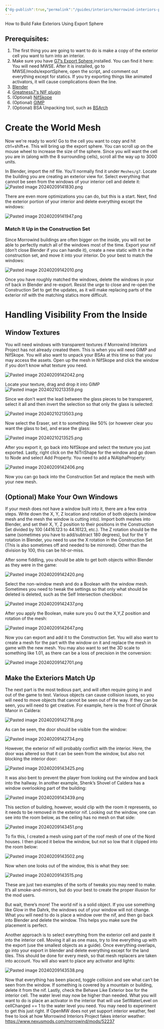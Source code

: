 ```yaml
---
{"dg-publish":true,"permalink":"/guides/interiors/morrowind-interiors-project/","tags":["Blender","Modeling","Nifskope","Interiors","Exteriors","CSSE","Construction-Set","Tutorials"]}
---
```


How to Build Fake Exteriors Using Export Sphere

## Prerequisites:

1. The first thing you are going to want to do is make a copy of the exterior cell you want to turn into an interior. 
2. Make sure you have [G7’s Export Sphere ](https://www.nexusmods.com/morrowind/mods/52245?tab=files)installed. You can find it here: You will need MWSE. After it is installed, go to MWSE/mods/exportSphere, open the script, and comment out everything except for statics. If you try exporting things like animated activators, it will cause complications down the line.
3. [Blender](https://www.blender.org/download/)
4. [Greatness7's NIF plugin](https://github.com/Greatness7/io_scene_mw)
5. (Optional) [NifSkope]()
6. (Optional) [GIMP](https://www.gimp.org/downloads/)
7. (Optional) BSA Unpacking tool, such as [BSArch](https://www.nexusmods.com/fallout4/mods/63243)


# Create the World Mesh
Now we're ready to work! Go to the cell you want to copy and hit ctrl+shift+e. This will bring up the export sphere. You can scroll up on the mouse wheel to increase the size of the sphere. Since you will want the cell you are in (along with the 8 surrounding cells), scroll all the way up to 3000 units.

In Blender, import the nif file. You'll normally find it under `Meshes/g7`. Locate the building you are creating an exterior view for. Select everything that cannot be seen from the windows of your interior cell and delete it:
![Pasted image 20240209141830.png](/img/user/Assets/Level%20Design/Interiors/Morrowind%20Interiors%20Project/Pasted%20image%2020240209141830.png)



There are even more optimizations you can do, but this is a start. Next, find the exterior
portion of your interior and delete everything except the windows:

![Pasted image 20240209141947.png](/img/user/Assets/Level%20Design/Interiors/Morrowind%20Interiors%20Project/Pasted%20image%2020240209141947.png)


### Match It Up in the Construction Set

Since Morrowind buildings are often bigger on the inside, you will not be able to perfectly
match all of the windows most of the time. Export your nif (don’t close Blender if you can handle it), create a new static with it in the construction set, and move it into your interior. Do your best to match the windows:

![Pasted image 20240209142010.png](/img/user/Assets/Level%20Design/Interiors/Morrowind%20Interiors%20Project/Pasted%20image%2020240209142010.png)

Once you have roughly matched the windows, delete the windows in your nif back in Blender and re-export. Resist the urge to close and re-open the Construction Set to get the updates, as it will make replacing parts of the exterior nif with the matching statics more difficult.


# Handling Visibility From the Inside

## Window Textures

You will need windows with transparent textures if Morrowind Interiors Project has not already created them. This is when you will need GIMP and NifSkope. You will also want to unpack your BSAs at this time so that you may access the assets. Open up the mesh in NifSkope and click the window if you don’t know what texture you need.

![Pasted image 20240209142042.png](/img/user/Assets/Level%20Design/Interiors/Morrowind%20Interiors%20Project/Pasted%20image%2020240209142042.png)


Locate your texture, drag and drop it into GIMP
![Pasted image 20240210213359.png](/img/user/Assets/Level%20Design/Interiors/Morrowind%20Interiors%20Project/Pasted%20image%2020240210213359.png)

Since we don't want the lead between the glass pieces to be transparent, select it all and then invert the selection so that only the glass is selected:

![Pasted image 20240210213503.png](/img/user/Assets/Level%20Design/Interiors/Morrowind%20Interiors%20Project/Pasted%20image%2020240210213503.png)


Now select the Eraser, set it to something like 50% (or however clear you want the glass to be), and erase the glass:

![Pasted image 20240210213525.png](/img/user/Assets/Level%20Design/Interiors/Morrowind%20Interiors%20Project/Pasted%20image%2020240210213525.png)

After you export it, go back into NifSkope and select the texture you just exported. Lastly, right click on the NiTriShape for the window and go down to Node and select Add Property. You need to add a NiAlphaProperty:

![Pasted image 20240209142406.png](/img/user/Assets/Level%20Design/Interiors/Morrowind%20Interiors%20Project/Pasted%20image%2020240209142406.png)

Now you can go back into the Construction Set and replace the mesh with your new mesh.

## (Optional) Make Your Own Windows
If your mesh does not have a window built into it, there are a few extra steps. Write down the X, Y, Z location and rotation of both objects (window mesh and the mesh the window is cutting into). Import both meshes into Blender, and set their X, Y, Z position to their positions in the Construction Set divided by 100 (4416.123 to 44.16123, etc.). The Z rotation should be the same (sometimes you have to add/subtract 180 degrees), but for the Y rotation in Blender, you need to use the X rotation in the Construction Set (This is also sometimes off and needed to be mirrored). Other than the division by 100, this can be hit-or-miss. 

After some fiddling, you should be able to get both objects within Blender
as they were in the game:

![Pasted image 20240209142420.png](/img/user/Assets/Level%20Design/Interiors/Morrowind%20Interiors%20Project/Pasted%20image%2020240209142420.png)

Select the non-window mesh and do a Boolean with the window mesh. Sometimes you need to tweak the settings so that only what should be deleted is deleted, such as the Self Intersection checkbox:

![Pasted image 20240209142437.png](/img/user/Assets/Level%20Design/Interiors/Morrowind%20Interiors%20Project/Pasted%20image%2020240209142437.png)

After you apply the Boolean, make sure you 0 out the X,Y,Z position and rotation of the mesh:

![Pasted image 20240209142647.png](/img/user/Assets/Level%20Design/Interiors/Morrowind%20Interiors%20Project/Pasted%20image%2020240209142647.png)

Now you can export and add it to the Construction Set. You will also want to create a mesh for the part with the window on it and replace the mesh in game with the new mesh. You may also want to set the 3D scale to something like 1.01, as there can be a loss of precision in the conversion:

![Pasted image 20240209142701.png](/img/user/Assets/Level%20Design/Interiors/Morrowind%20Interiors%20Project/Pasted%20image%2020240209142701.png)

## Make the Exteriors Match Up

The next part is the most tedious part, and will often require going in and out of the game to
test. Various objects can cause collision issues, so you will need to move objects that cannot be seen out of the way. If they can be seen, you will need to get creative. For example, here is the front of Ghorak Manor in Caldera:

![Pasted image 20240209142718.png](/img/user/Assets/Level%20Design/Interiors/Morrowind%20Interiors%20Project/Pasted%20image%2020240209142718.png)

As can be seen, the door should be visible from the window:

![Pasted image 20240209142734.png](/img/user/Assets/Level%20Design/Interiors/Morrowind%20Interiors%20Project/Pasted%20image%2020240209142734.png)

However, the exterior nif will probably conflict with the interior. Here, the door was altered so that it can be seen from the window, but also not blocking the interior door:

![Pasted image 20240209143425.png](/img/user/Assets/Level%20Design/Interiors/Morrowind%20Interiors%20Project/Pasted%20image%2020240209143425.png)

It was also bent to prevent the player from looking out the window and back into the hallway. In another example, Shenk’s Shovel of Caldera has a window overlooking part of the building:

![Pasted image 20240209143439.png](/img/user/Assets/Level%20Design/Interiors/Morrowind%20Interiors%20Project/Pasted%20image%2020240209143439.png)

This section of building, however, would clip with the room it represents, so it needs to be removed in the exterior nif. Looking out the window, one can see into the room below, as the ceiling has no mesh on that side:

![Pasted image 20240209143451.png](/img/user/Assets/Level%20Design/Interiors/Morrowind%20Interiors%20Project/Pasted%20image%2020240209143451.png)

To fix this, I created a mesh using part of the roof mesh of one of the Nord houses. I then placed it below the window, but not so low that it clipped into the room below:

![Pasted image 20240209143502.png](/img/user/Assets/Level%20Design/Interiors/Morrowind%20Interiors%20Project/Pasted%20image%2020240209143502.png)

Now when one looks out of the window, this is what they see:

![Pasted image 20240209143515.png](/img/user/Assets/Level%20Design/Interiors/Morrowind%20Interiors%20Project/Pasted%20image%2020240209143515.png)

These are just two examples of the sorts of tweaks you may need to make. It’s all smoke-and-mirrors, but do your best to create the proper illusion for the mod users.

But wait, there’s more! The world nif is a solid object. If you use something like Glow in the
Dahrk, the windows out of your window will not change. What you will need to do is place a window over the nif, and then go back into Blender and delete the window. This helps you make sure the placement is perfect. 

Another approach is to select everything from the exterior cell and paste it into the
interior cell. Moving it all as one mass, try to line everything up with the export (use the smallest objects as a guide). Once everything overlaps, go into your export in blender and delete everything except for the land tiles. This should be done for every mesh, so that mesh replacers are taken into account. You will also want to place any activator and lights:

![Pasted image 20240209143538.png](/img/user/Assets/Level%20Design/Interiors/Morrowind%20Interiors%20Project/Pasted%20image%2020240209143538.png)

Now that everything has been placed, toggle collision and see what can’t be seen from the
window. If something is covered by a mountain or building, delete it from the nif.
Lastly, check the Behave Like Exterior box for the interior cell. The water level may now be
higher than needed. What you will want to do is place an activator in the interior that will use
SetWaterLevel on cellChanged == 1 to the water level you need. You may need to experiment to get
this just right. If OpenMW does not yet support interior weather, feel free to look at how Morrowind Interiors Project fakes interior weather: https://www.nexusmods.com/morrowind/mods/52237